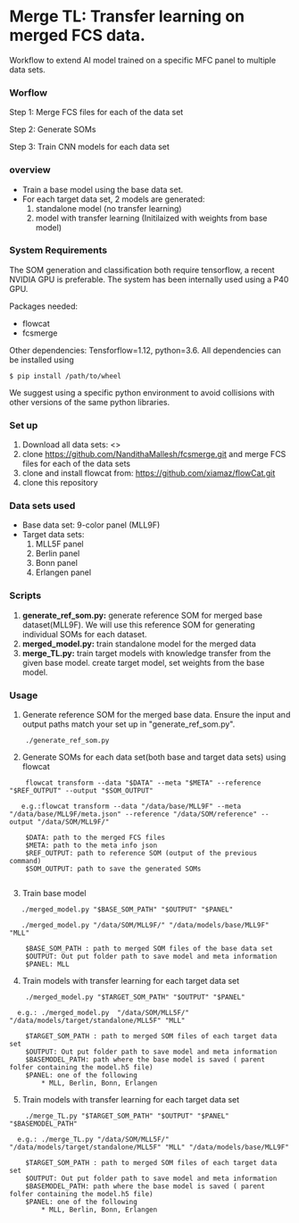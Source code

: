 # Merge TL: Transfer learning on merged FCS data.
Workflow to extend AI model trained on a specific MFC panel to multiple data sets.

### Worflow
Step 1: Merge FCS files for each of the data set

Step 2: Generate SOMs

Step 3: Train CNN models for each data set


### overview
* Train a base model using the base data set. 
* For each target data set, 2 models are generated: 
	1) standalone model (no transfer learning)
	2) model with transfer learning (Initilaized with weights from base model)


### System Requirements
The SOM generation and classification both require tensorflow, a recent NVIDIA GPU is preferable. The system has been internally used using a P40 GPU.

Packages needed:

* flowcat
* fcsmerge

Other dependencies: Tensforflow=1.12, python=3.6. All dependencies can be installed using
```
$ pip install /path/to/wheel
```
We suggest using a specific python environment to avoid collisions with other versions of the same python libraries.


### Set up
1) Download all data sets: <<doi>>
2) clone https://github.com/NandithaMallesh/fcsmerge.git and merge FCS files for each of the data sets
3) clone and install flowcat from: https://github.com/xiamaz/flowCat.git
4) clone this repository

### Data sets used
* Base data set: 9-color panel (MLL9F)
* Target data sets:
	1) MLL5F panel
	2) Berlin panel
	3) Bonn panel
	4) Erlangen panel

### Scripts
1) **generate_ref_som.py:** generate reference SOM for merged base dataset(MLL9F). We will use this reference SOM for generating individual SOMs for each dataset.
2) **merged_model.py:** train standalone model for the merged data
3) **merge_TL.py:** train target models with knowledge transfer from the given base model. create target model, set weights from the base model.

### Usage
1) Generate reference SOM for the merged base data. Ensure the input and output paths match your set up in "generate_ref_som.py".
```
 	./generate_ref_som.py
```	
2) Generate SOMs for each data set(both base and target data sets) using flowcat
```
	flowcat transform --data "$DATA" --meta "$META" --reference "$REF_OUTPUT" --output "$SOM_OUTPUT"
	
   e.g.:flowcat transform --data "/data/base/MLL9F" --meta "/data/base/MLL9F/meta.json" --reference "/data/SOM/reference" --output "/data/SOM/MLL9F/"
	
	$DATA: path to the merged FCS files
	$META: path to the meta info json
	$REF_OUTPUT: path to reference SOM (output of the previous command)
	$SOM_OUTPUT: path to save the generated SOMs
	
```
	
3) Train base model
```
   ./merged_model.py "$BASE_SOM_PATH" "$OUTPUT" "$PANEL"
	
   ./merged_model.py "/data/SOM/MLL9F/" "/data/models/base/MLL9F" "MLL"
	
	$BASE_SOM_PATH : path to merged SOM files of the base data set
	$OUTPUT: Out put folder path to save model and meta information
	$PANEL: MLL

 ```
	
4) Train models with transfer learning for each target data set
```
	./merged_model.py "$TARGET_SOM_PATH" "$OUTPUT" "$PANEL" 
	
  e.g.: ./merged_model.py  "/data/SOM/MLL5F/" "/data/models/target/standalone/MLL5F" "MLL"
	
	$TARGET_SOM_PATH : path to merged SOM files of each target data set
	$OUTPUT: Out put folder path to save model and meta information
	$BASEMODEL_PATH: path where the base model is saved ( parent folfer containing the model.h5 file)
	$PANEL: one of the following
		* MLL, Berlin, Bonn, Erlangen
```
	
5) Train models with transfer learning for each target data set
```
	./merge_TL.py "$TARGET_SOM_PATH" "$OUTPUT" "$PANEL" "$BASEMODEL_PATH"
	
  e.g.: ./merge_TL.py "/data/SOM/MLL5F/" "/data/models/target/standalone/MLL5F" "MLL" "/data/models/base/MLL9F"
	
	$TARGET_SOM_PATH : path to merged SOM files of each target data set
	$OUTPUT: Out put folder path to save model and meta information
	$BASEMODEL_PATH: path where the base model is saved ( parent folfer containing the model.h5 file)
	$PANEL: one of the following
		* MLL, Berlin, Bonn, Erlangen
```

